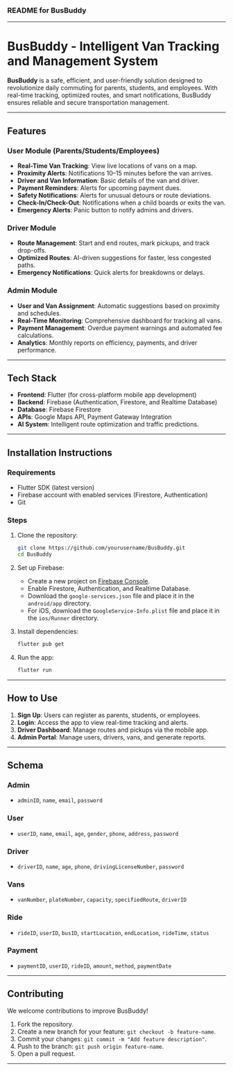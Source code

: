 ### **README for BusBuddy**

---

# **BusBuddy - Intelligent Van Tracking and Management System**

**BusBuddy** is a safe, efficient, and user-friendly solution designed to revolutionize daily commuting for parents, students, and employees. With real-time tracking, optimized routes, and smart notifications, BusBuddy ensures reliable and secure transportation management.

---

## **Features**

### **User Module (Parents/Students/Employees)**
- **Real-Time Van Tracking**: View live locations of vans on a map.  
- **Proximity Alerts**: Notifications 10–15 minutes before the van arrives.  
- **Driver and Van Information**: Basic details of the van and driver.  
- **Payment Reminders**: Alerts for upcoming payment dues.  
- **Safety Notifications**: Alerts for unusual detours or route deviations.  
- **Check-In/Check-Out**: Notifications when a child boards or exits the van.  
- **Emergency Alerts**: Panic button to notify admins and drivers.  

### **Driver Module**
- **Route Management**: Start and end routes, mark pickups, and track drop-offs.  
- **Optimized Routes**: AI-driven suggestions for faster, less congested paths.  
- **Emergency Notifications**: Quick alerts for breakdowns or delays.  

### **Admin Module**
- **User and Van Assignment**: Automatic suggestions based on proximity and schedules.  
- **Real-Time Monitoring**: Comprehensive dashboard for tracking all vans.  
- **Payment Management**: Overdue payment warnings and automated fee calculations.  
- **Analytics**: Monthly reports on efficiency, payments, and driver performance.

---

## **Tech Stack**
- **Frontend**: Flutter (for cross-platform mobile app development)  
- **Backend**: Firebase (Authentication, Firestore, and Realtime Database)  
- **Database**: Firebase Firestore  
- **APIs**: Google Maps API, Payment Gateway Integration  
- **AI System**: Intelligent route optimization and traffic predictions.  

---

## **Installation Instructions**

### **Requirements**
- Flutter SDK (latest version)  
- Firebase account with enabled services (Firestore, Authentication)  
- Git  

### **Steps**
1. Clone the repository:
   ```bash
   git clone https://github.com/yourusername/BusBuddy.git
   cd BusBuddy
   ```
2. Set up Firebase:
   - Create a new project on [Firebase Console](https://console.firebase.google.com/).  
   - Enable Firestore, Authentication, and Realtime Database.  
   - Download the `google-services.json` file and place it in the `android/app` directory.  
   - For iOS, download the `GoogleService-Info.plist` file and place it in the `ios/Runner` directory.  

3. Install dependencies:
   ```bash
   flutter pub get
   ```

4. Run the app:
   ```bash
   flutter run
   ```

---

## **How to Use**
1. **Sign Up**: Users can register as parents, students, or employees.  
2. **Login**: Access the app to view real-time tracking and alerts.  
3. **Driver Dashboard**: Manage routes and pickups via the mobile app.  
4. **Admin Portal**: Manage users, drivers, vans, and generate reports.

---

## **Schema**

### **Admin**
- `adminID`, `name`, `email`, `password`

### **User**
- `userID`, `name`, `email`, `age`, `gender`, `phone`, `address`, `password`

### **Driver**
- `driverID`, `name`, `age`, `phone`, `drivingLicenseNumber`, `password`

### **Vans**
- `vanNumber`, `plateNumber`, `capacity`, `specifiedRoute`, `driverID`

### **Ride**
- `rideID`, `userID`, `busID`, `startLocation`, `endLocation`, `rideTime`, `status`

### **Payment**
- `paymentID`, `userID`, `rideID`, `amount`, `method`, `paymentDate`

---

## **Contributing**
We welcome contributions to improve BusBuddy!  
1. Fork the repository.  
2. Create a new branch for your feature: `git checkout -b feature-name`.  
3. Commit your changes: `git commit -m "Add feature description"`.  
4. Push to the branch: `git push origin feature-name`.  
5. Open a pull request.  

---
